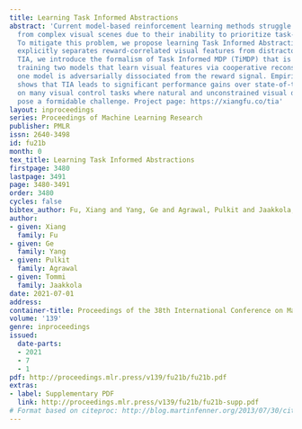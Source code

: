 ```yaml
---
title: Learning Task Informed Abstractions
abstract: 'Current model-based reinforcement learning methods struggle when operating
  from complex visual scenes due to their inability to prioritize task-relevant features.
  To mitigate this problem, we propose learning Task Informed Abstractions (TIA) that
  explicitly separates reward-correlated visual features from distractors. For learning
  TIA, we introduce the formalism of Task Informed MDP (TiMDP) that is realized by
  training two models that learn visual features via cooperative reconstruction, but
  one model is adversarially dissociated from the reward signal. Empirical evaluation
  shows that TIA leads to significant performance gains over state-of-the-art methods
  on many visual control tasks where natural and unconstrained visual distractions
  pose a formidable challenge. Project page: https://xiangfu.co/tia'
layout: inproceedings
series: Proceedings of Machine Learning Research
publisher: PMLR
issn: 2640-3498
id: fu21b
month: 0
tex_title: Learning Task Informed Abstractions
firstpage: 3480
lastpage: 3491
page: 3480-3491
order: 3480
cycles: false
bibtex_author: Fu, Xiang and Yang, Ge and Agrawal, Pulkit and Jaakkola, Tommi
author:
- given: Xiang
  family: Fu
- given: Ge
  family: Yang
- given: Pulkit
  family: Agrawal
- given: Tommi
  family: Jaakkola
date: 2021-07-01
address:
container-title: Proceedings of the 38th International Conference on Machine Learning
volume: '139'
genre: inproceedings
issued:
  date-parts:
  - 2021
  - 7
  - 1
pdf: http://proceedings.mlr.press/v139/fu21b/fu21b.pdf
extras:
- label: Supplementary PDF
  link: http://proceedings.mlr.press/v139/fu21b/fu21b-supp.pdf
# Format based on citeproc: http://blog.martinfenner.org/2013/07/30/citeproc-yaml-for-bibliographies/
---
```


